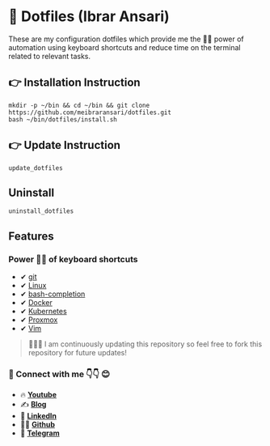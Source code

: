 # 📌 Dotfiles (Ibrar Ansari)

These are my configuration dotfiles which provide me the 💪🏽 power of automation using keyboard shortcuts and reduce time on the terminal related to relevant tasks.

## 👉 Installation Instruction

	mkdir -p ~/bin && cd ~/bin && git clone https://github.com/meibraransari/dotfiles.git
 	bash ~/bin/dotfiles/install.sh

## 👉 Update Instruction

	update_dotfiles
 
## Uninstall

	uninstall_dotfiles
 
## Features

### Power 💪🏽 of keyboard shortcuts

- ✔ [git](http://git-scm.com/)
- ✔ [Linux](https://www.linux.org/)
- ✔ [bash-completion](http://bash-completion.alioth.debian.org/)
- ✔ [Docker](https://www.docker.com/)
- ✔ [Kubernetes](https://kubernetes.io/)
- ✔ [Proxmox](https://www.proxmox.com/en/)
- ✔ [Vim](https://www.vim.org/)


> 📢📢📢 I am continuously updating this repository so feel free to fork this repository for future updates!

### 💼 Connect with me 👇👇 😊

- 🔥 [**Youtube**](https://www.youtube.com/@DevOpsinAction?sub_confirmation=1)
- ✍ [**Blog**](https://ibraransari.blogspot.com/)
- 💼 [**LinkedIn**](https://www.linkedin.com/in/ansariibrar/)
- 👨‍💻 [**Github**](https://github.com/meibraransari?tab=repositories)
- 💬 [**Telegram**](https://t.me/DevOpsinActionTelegram)
